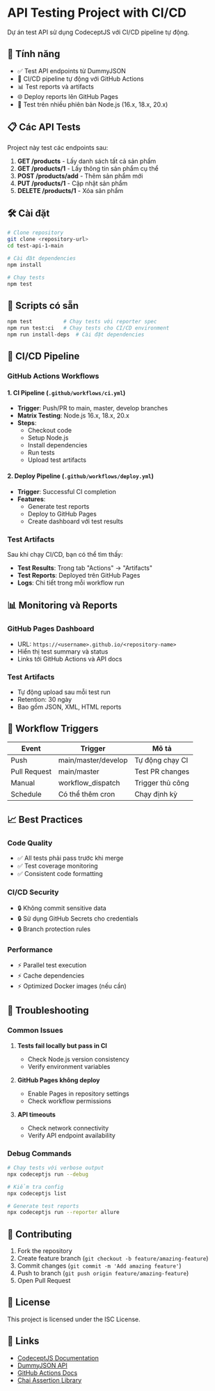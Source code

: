 # API Testing Project with CI/CD

Dự án test API sử dụng CodeceptJS với CI/CD pipeline tự động.

## 🚀 Tính năng

- ✅ Test API endpoints từ DummyJSON
- 🔄 CI/CD pipeline tự động với GitHub Actions
- 📊 Test reports và artifacts
- 🌐 Deploy reports lên GitHub Pages
- 🧪 Test trên nhiều phiên bản Node.js (16.x, 18.x, 20.x)

## 📋 Các API Tests

Project này test các endpoints sau:

1. **GET /products** - Lấy danh sách tất cả sản phẩm
2. **GET /products/1** - Lấy thông tin sản phẩm cụ thể
3. **POST /products/add** - Thêm sản phẩm mới
4. **PUT /products/1** - Cập nhật sản phẩm
5. **DELETE /products/1** - Xóa sản phẩm

## 🛠️ Cài đặt

```bash
# Clone repository
git clone <repository-url>
cd test-api-1-main

# Cài đặt dependencies
npm install

# Chạy tests
npm test
```

## 🔧 Scripts có sẵn

```bash
npm test          # Chạy tests với reporter spec
npm run test:ci   # Chạy tests cho CI/CD environment
npm run install-deps  # Cài đặt dependencies
```

## 🚦 CI/CD Pipeline

### GitHub Actions Workflows

#### 1. **CI Pipeline** (`.github/workflows/ci.yml`)

- **Trigger**: Push/PR to main, master, develop branches
- **Matrix Testing**: Node.js 16.x, 18.x, 20.x
- **Steps**:
  - Checkout code
  - Setup Node.js
  - Install dependencies
  - Run tests
  - Upload test artifacts

#### 2. **Deploy Pipeline** (`.github/workflows/deploy.yml`)

- **Trigger**: Successful CI completion
- **Features**:
  - Generate test reports
  - Deploy to GitHub Pages
  - Create dashboard với test results

### Test Artifacts

Sau khi chạy CI/CD, bạn có thể tìm thấy:

- **Test Results**: Trong tab "Actions" → "Artifacts"
- **Test Reports**: Deployed trên GitHub Pages
- **Logs**: Chi tiết trong mỗi workflow run

## 📊 Monitoring và Reports

### GitHub Pages Dashboard

- URL: `https://<username>.github.io/<repository-name>`
- Hiển thị test summary và status
- Links tới GitHub Actions và API docs

### Test Artifacts

- Tự động upload sau mỗi test run
- Retention: 30 ngày
- Bao gồm JSON, XML, HTML reports

## 🔄 Workflow Triggers

| Event        | Trigger             | Mô tả            |
| ------------ | ------------------- | ---------------- |
| Push         | main/master/develop | Tự động chạy CI  |
| Pull Request | main/master         | Test PR changes  |
| Manual       | workflow_dispatch   | Trigger thủ công |
| Schedule     | Có thể thêm cron    | Chạy định kỳ     |

## 📈 Best Practices

### Code Quality

- ✅ All tests phải pass trước khi merge
- ✅ Test coverage monitoring
- ✅ Consistent code formatting

### CI/CD Security

- 🔒 Không commit sensitive data
- 🔒 Sử dụng GitHub Secrets cho credentials
- 🔒 Branch protection rules

### Performance

- ⚡ Parallel test execution
- ⚡ Cache dependencies
- ⚡ Optimized Docker images (nếu cần)

## 🐛 Troubleshooting

### Common Issues

1. **Tests fail locally but pass in CI**

   - Check Node.js version consistency
   - Verify environment variables

2. **GitHub Pages không deploy**

   - Enable Pages in repository settings
   - Check workflow permissions

3. **API timeouts**
   - Check network connectivity
   - Verify API endpoint availability

### Debug Commands

```bash
# Chạy tests với verbose output
npx codeceptjs run --debug

# Kiểm tra config
npx codeceptjs list

# Generate test reports
npx codeceptjs run --reporter allure
```

## 🤝 Contributing

1. Fork the repository
2. Create feature branch (`git checkout -b feature/amazing-feature`)
3. Commit changes (`git commit -m 'Add amazing feature'`)
4. Push to branch (`git push origin feature/amazing-feature`)
5. Open Pull Request

## 📝 License

This project is licensed under the ISC License.

## 🔗 Links

- [CodeceptJS Documentation](https://codecept.io/)
- [DummyJSON API](https://dummyjson.com/)
- [GitHub Actions Docs](https://docs.github.com/en/actions)
- [Chai Assertion Library](https://www.chaijs.com/)
